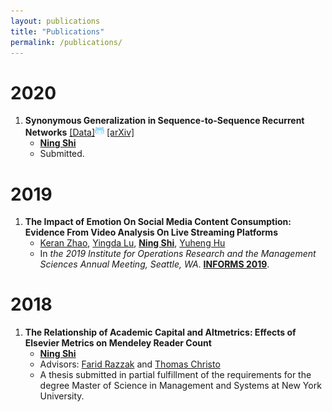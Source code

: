 ```yaml
---
layout: publications
title: "Publications"
permalink: /publications/
---
```

# 2020
1. **Synonymous Generalization in Sequence-to-Sequence Recurrent Networks** <a href="https://github.com/MrShininnnnn/CECW"> [Data]<img src="/assets/images/github-alt-brands.svg" width="15px"></a> [[arXiv]](https://arxiv.org/abs/2003.06658)
      * **[Ning Shi](https://mrshininnnnn.github.io/)**
      * Submitted.


# 2019
1. **The Impact of Emotion On Social Media Content Consumption: Evidence From Video Analysis On Live Streaming Platforms**
      * [Keran Zhao](https://www.linkedin.com/in/keran-zhao-65a2a07b/), [Yingda Lu](https://www.linkedin.com/in/yingda-lu-b4749512/), **[Ning Shi](https://mrshininnnnn.github.io/)**, [Yuheng Hu](https://yuhenghu.com/) 
      * In *the 2019 Institute for Operations Research and the Management Sciences Annual Meeting, Seattle, WA*. **[INFORMS 2019](http://meetings2.informs.org/wordpress/seattle2019/)**.

# 2018
1. **The Relationship of Academic Capital and Altmetrics: Effects of Elsevier Metrics on Mendeley Reader Count**
      * **[Ning Shi](https://mrshininnnnn.github.io/)**
      * Advisors: [Farid Razzak](https://www.linkedin.com/in/farrazzak/) and [Thomas Christo](https://www.linkedin.com/in/thomas-christo-ph-d-3330922/)
      * A thesis submitted in partial fulfillment of the requirements for the degree Master of Science in Management and Systems at New York University.
